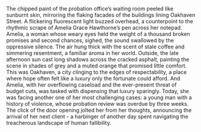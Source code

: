 The chipped paint of the probation office’s waiting room peeled like sunburnt skin, mirroring the flaking facades of the buildings lining Oakhaven Street.  A flickering fluorescent light buzzed overhead, a counterpoint to the rhythmic scrape of Amelia Grace Hawthorne’s pen across her notepad.  Amelia, a woman whose weary eyes held the weight of a thousand broken promises and second chances, sighed, the sound swallowed by the oppressive silence.  The air hung thick with the scent of stale coffee and simmering resentment, a familiar aroma in her world.  Outside, the late afternoon sun cast long shadows across the cracked asphalt, painting the scene in shades of grey and a muted orange that promised little comfort.  This was Oakhaven, a city clinging to the edges of respectability, a place where hope often felt like a luxury only the fortunate could afford.  And Amelia, with her overflowing caseload and the ever-present threat of budget cuts, was tasked with dispensing that luxury sparingly.  Today, she was facing another one of her most challenging cases:  a young man with a history of violence, whose probation review was overdue by three weeks. The click of the door opening jolted her from her thoughts, announcing the arrival of her next client - a harbinger of another day spent navigating the treacherous landscape of human fallibility.
